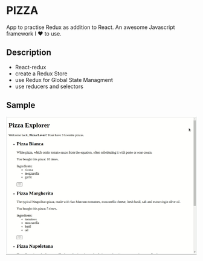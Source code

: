 # PIZZA

App to practise Redux as addition to React. An awesome Javascript framework I ❤️ to use. 

## Description 

- React-redux 
- create a Redux Store 
- use Redux for Global State Managment
- use reducers and selectors 

## Sample 

![App demo](https://github.com/reneeduijzers/PIZZA/blob/master/README_assets/PIZZA!.gif)
